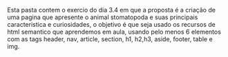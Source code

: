 Esta pasta contem o exercio do dia 3.4 em que a proposta é a criação de uma pagina que apresente o animal stomatopoda e suas principais caracteristica e curiosidades, o objetivo é que seja usado os recursos de html semantico que aprendemos em aula, usando pelo menos 6 elementos com as tags header, nav, article, section, h1, h2,h3, aside, footer, table e img.
